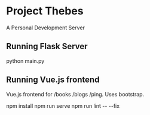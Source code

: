 # Project Thebes
A Personal Development Server

## Running Flask Server
python main.py

## Running Vue.js frontend
Vue.js frontend for /books /blogs /ping. Uses bootstrap.

npm install
npm run serve
npm run lint -- --fix

